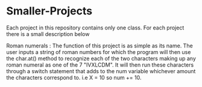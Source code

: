 # Smaller-Projects


 Each project in this repository contains only one class.
 For each project there is a small description below 
 
 
 Roman numerals : 
 The function of this project is as simple as its name.
 The user inputs a string of roman numbers for which the 
 program will then use the char.at() method to recognize each of the 
 two characters making up any roman numeral as one of the
 7 "IVXLCDM". It will then run these characters through a switch statement 
 that adds to the num variable whichever amount the characters correspond to.
 i.e X = 10 so num += 10.
 
 
 














